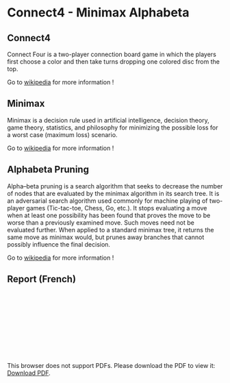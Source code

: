 Connect4 - Minimax Alphabeta
========

Connect4
--------
Connect Four is a two-player connection board game in which the players first choose a color and then take turns dropping one colored disc from the top.

Go to [wikipedia](https://en.wikipedia.org/wiki/Connect_Four) for more information !

Minimax
--------
Minimax is a decision rule used in artificial intelligence, decision theory, game theory, statistics, and philosophy for minimizing the possible loss for a worst case (maximum loss) scenario. 

Go to [wikipedia](https://en.wikipedia.org/wiki/Minimax) for more information !

Alphabeta Pruning
--------
Alpha–beta pruning is a search algorithm that seeks to decrease the number of nodes that are evaluated by the minimax algorithm in its search tree. It is an adversarial search algorithm used commonly for machine playing of two-player games (Tic-tac-toe, Chess, Go, etc.). It stops evaluating a move when at least one possibility has been found that proves the move to be worse than a previously examined move. Such moves need not be evaluated further. When applied to a standard minimax tree, it returns the same move as minimax would, but prunes away branches that cannot possibly influence the final decision.

Go to [wikipedia](https://en.wikipedia.org/wiki/Alpha%E2%80%93beta_pruning) for more information !

Report (French)
--------
<object data="http://yoursite.com/the.pdf" type="application/pdf" width="100%">
    <embed src="https://www.docdroid.net/I0uKUTP/rapport-ai-anthony-manon-raphael-yani-pdf">
        <p>This browser does not support PDFs. Please download the PDF to view it: <a href="https://www.docdroid.net/I0uKUTP/rapport-ai-anthony-manon-raphael-yani-pdf">Download PDF</a>.</p>
    </embed>
</object>